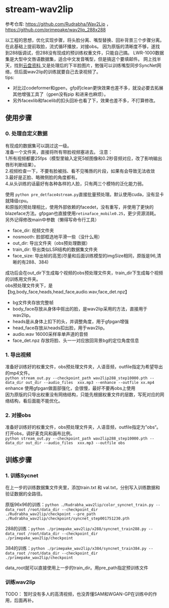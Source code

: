 # stream-wav2lip
参考仓库: https://github.com/Rudrabha/Wav2Lip ，https://github.com/primepake/wav2lip_288x288
  
以工程的思想，优化实现步骤，将头脸分离、嘴型替换、回补背景三个步骤分离。
在此基础上提前取脸，流式循环播放，对接obs。
因为原版的清晰度不够，遂找到288版调试，但288没有现成的预训练权重文件，只能自己搞。
LWR-1000数据集是大型中文唇语数据集，适合中文发音嘴型，但是搞这个要填邮件。
网上找半天，找到[云盘资料](https://blog.csdn.net/weixin_47907053/article/details/132039297),又是处理后的下半脸图片，勉强可以训练嘴型同步SyncNet网络，但后面wav2lip的训练就要自己去录视频了。  
tips:  
- 对比过codeformer和gpen，gfp的clean更快效果也差不多，就没必要去拓展其他增强工具了（gpen没有pip 和进来也麻烦）。  
- 另外facexlib和facelib的扣头回补也看了下，效果也差不多，不打算修改。  

## 使用步骤

### 0. 处理自定义数据
有现成的数据集可以跳过这一级。   
准备一个文件夹，直接将所有带脸视频塞进去。 注意：  
1.所有视频都要25fps（模型里输入定死5帧图像和0.2秒音频对应，改了影响输出唇形判断结果）。  
2.视频检查一下，不要有脸被挡、看不见嘴唇的片段，如果有会导致无法收敛  
3.最好是正脸、略微侧脸的角度都有。  
4.从头训练的话最好有各种各样的人脸，只有两三个模特的泛化能力弱。  

使用 `python pre_detface4stream.py`直接批量预处理。默认使用cuda，没有显卡就降级cpu。  
和原版的预处理相比，使用外部依赖的facedet，没有重写，并使用了更快的blazeface方法。gfpgan也直接使用`retinaface_mobile0.25`，更少资源消耗。  
另外记得修改main中参数（懒得写命令行工具）  
- face_dir: 视频文件夹
- nosmooth: 脸部框选地平滑一些（没什么用）
- out_dir: 导出文件夹（obs预处理数据）
- train_dir: 导出类似LSR结构的数据集文件夹
- face_size: 导出帧的高宽(尽量和后面训练模型的imgSize相同，原版是96,清晰的有288、384)

成功后会在out_dir下生成每个视频的obs预处理文件夹，train_dir下生成每个视频的训练用文件夹。  
obs预处理文件夹下，是【bg,body_face,heads,head_face,audio.wav,face_det.npz】  
- bg文件夹存放完整帧 
- body_face存放从身体中抠出的脸，是wav2lip采用的方法，直接用于wav2lip。
- heads是从身体上扣下的头，并调整角度，用于gfpgan增强
- head_face存放从heads扣出脸，用于wav2lip。
- audio.wav 16000采样率单声道的音频
- face_det.npz 存放将脸、头一一对应放回背景bg的定位角度信息

### 1. 导出视频
准备好训练好的权重文件，obs预处理文件夹，人语音频，outfile指定为希望导出的mp4文件。  
`python stream_out.py --checkpoint_path wav2lip288_step10000.pth --data_dir out_dir --audio_files  xxx.mp3 --enhance --outfile xx.mp4 `  
enhance 使用gfpgan做面部强化，会很慢，最好不要再obs上使用  
因为原版的只导出权重没有网络结构，只能先根据权重文件的层数，写死对应的网络结构，看后面能不能优化。


### 2. 对接obs
准备好训练好的权重文件，obs预处理文件夹，人语音频，outfile指定为”obs“。  
打开obs，调好麦克风和画布比例。  
`python stream_out.py --checkpoint_path wav2lip288_step10000.pth --data_dir out_dir --audio_files  xxx.mp3 --outfile obs `


## 训练步骤

### 1. 训练Sycnet
在上一步的训练数据集文件夹里，添加train.txt 和 val.txt，分别写入训练数据和验证数据的全路径。

原版96x96的训练：`python ./Rudrabha_wav2lip/color_syncnet_train.py --data_root /root/data_dir --checkpoint_dir ./Rudrabha_wav2lip/checkpoint --pre_path ./Rudrabha_wav2lip/checkpoint/syncnet_step001751230.pth`

288的训练：`python ./primepake_wav2lip/x288/syncnet_train288.py --data_root /root/data_dir --checkpoint_dir ./primepake_wav2lip/checkpoint`

384的训练：`python ./primepake_wav2lip/x384/syncnet_train384.py --data_root /root/data_dir --checkpoint_dir ./primepake_wav2lip/checkpoint`

data_root就可以直接使用上一步的train_dir。用pre_path指定预训练文件

### 训练wav2lip
TODO： 暂时没有多人的高清视频，也没弄懂SAM和WGAN-GP在训练中的作用，后面再补。